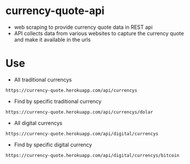 # currency-quote-api
- web scraping to provide currency quote data in REST api
- API collects data from various websites to capture the currency quote and make it available in the urls

# Use

- All traditional currencys

```https://currency-quote.herokuapp.com/api/currencys``` 

- Find by specific traditional currency

```https://currency-quote.herokuapp.com/api/currencys/dolar``` 


- All digital currencys

```https://currency-quote.herokuapp.com/api/digital/currencys``` 

- Find by specific digital currency

```https://currency-quote.herokuapp.com/api/digital/currencys/bitcoin``` 